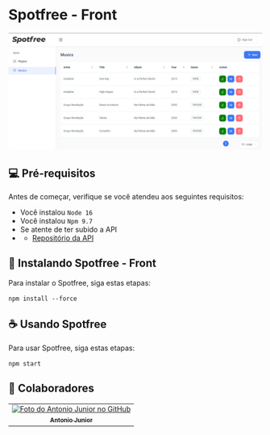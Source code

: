 # Spotfree - Front

<img src="cover-image.png" alt="exemplo imagem">

## 💻 Pré-requisitos

Antes de começar, verifique se você atendeu aos seguintes requisitos:
* Você instalou `Node 16`
* Você instalou `Npm 9.7`
* Se atente de ter subido a API
*  * <a href="https://github.com/JuniorFrancis/spotfree" > Repositório da API </a>

## 🚀 Instalando Spotfree - Front

Para instalar o Spotfree, siga estas etapas:

```
npm install --force
```


## ☕ Usando Spotfree

Para usar Spotfree, siga estas etapas:

```
npm start
```


## 🤝 Colaboradores

<table>
  <tr>
    <td align="center">
      <a href="#">
        <img src="https://avatars.githubusercontent.com/u/62296308?s=400&u=d0d234f9342f71e91bdcf7b8cf6f4a257302546a&v=4" width="100px;" alt="Foto do Antonio Junior no GitHub"/><br>
        <sub>
          <b>Antonio Junior</b>
        </sub>
      </a>
    </td>
  </tr>
</table>
